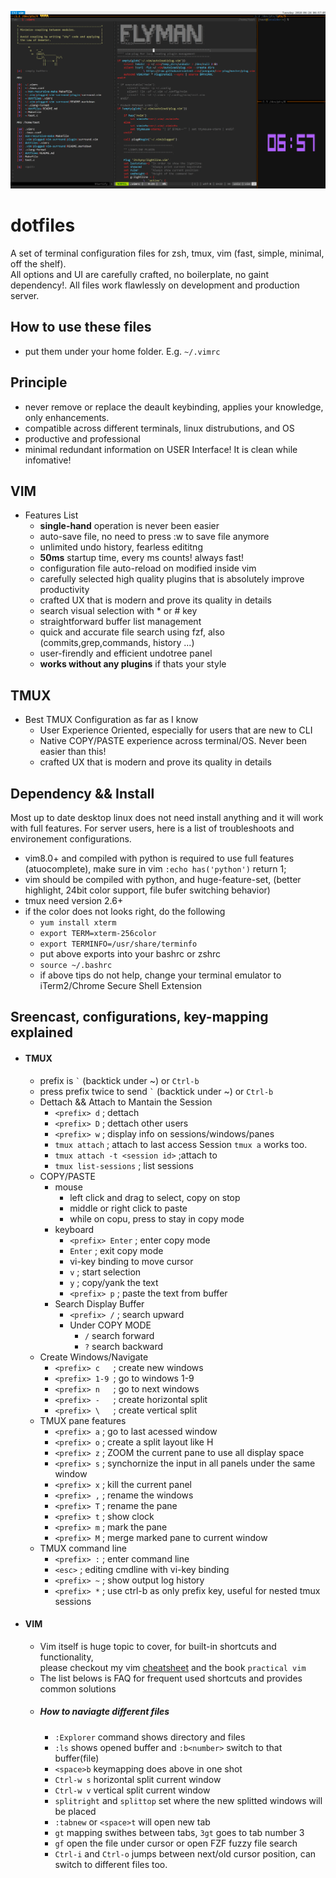 ![show](screencast.png)
# dotfiles
A set of terminal configuration files for zsh, tmux, vim (fast, simple, minimal, off the shelf).  
All options and UI are carefully crafted, no boilerplate, no gaint dependency!.
All files work flawlessly on development and production server.

## How to use these files
- put them under your home folder. E.g. `~/.vimrc`

## Principle
- never remove or replace the deault keybinding, applies your knowledge, only enhancements.
- compatible across different terminals, linux distrubutions, and OS
- productive and professional 
- minimal redundant information on USER Interface! It is clean while infomative!

## VIM
- Features List
  - **single-hand** operation is never been easier
  - auto-save file, no need to press :w to save file anymore
  - unlimited undo history, fearless edititng
  - **50ms** startup time, every ms counts! always fast!
  - configuration file auto-reload on modified inside vim
  - carefully selected high quality plugins that is absolutely improve productivity
  - crafted UX that is modern and prove its quality in details
  - search visual selection with * or # key
  - straightforward buffer list management
  - quick and accurate file search using fzf, also (commits,grep,commands, history ...)
  - user-firendly and efficient undotree panel
  - **works without any plugins** if thats your style

## TMUX
- Best TMUX Configuration as far as I know 
  - User Experience Oriented, especially for users that are new to CLI
  - Native COPY/PASTE experience across terminal/OS. Never been easier than this!
  - crafted UX that is modern and prove its quality in details

## Dependency && Install
Most up to date desktop linux does not need install anything and it will work with full features.
For server users, here is a list of troubleshoots and environement configurations.
- vim8.0+ and compiled with python is required to use full features (atuocomplete), make sure in vim `:echo has('python')` return 1;
- vim should be compiled with python, and huge-feature-set, (better highlight, 24bit color support, file bufer switching behavior)
- tmux need version 2.6+
- if the color does not looks right, do the following 
    - `yum install xterm`
    - `export TERM=xterm-256color`
    - `export TERMINFO=/usr/share/terminfo`
    - put above exports into your bashrc or zshrc
    - `source ~/.bashrc`
    - if above tips do not help, change your terminal emulator to iTerm2/Chrome Secure Shell Extension

## Sreencast, configurations, key-mapping explained
- #### TMUX
  - prefix is `` ` `` (backtick under ~) or `Ctrl-b`
  - press prefix twice to send `` ` `` (backtick under ~) or `Ctrl-b`
  - Dettach && Attach to Mantain the Session
    - `<prefix> d`   ; dettach
    - `<prefix> D`   ; dettach other users 
    - `<prefix> w`   ; display info on sessions/windows/panes
    - `tmux attach`  ; attach to last access Session `tmux a` works too.
    - `tmux attach -t <session id>` ;attach to <session>
    - `tmux list-sessions` ; list sessions
  - COPY/PASTE
    - mouse
      - left click and drag to select, copy on stop
      - middle or right click to paste
      - while on copu, press <prefix> to stay in copy mode
    - keyboard
      - `<prefix> Enter` ; enter copy mode
      - `Enter` ; exit copy mode
      - vi-key binding to move cursor 
      - `v` ; start selection
      - `y` ; copy/yank the text
      - `<prefix> p` ; paste the text from buffer
    - Search Display Buffer
      - `<prefix> /` ; search upward
      - Under COPY MODE
        - `/` search forward
        - `?` search backward
  - Create Windows/Navigate
    - `<prefix> c   `; create new windows
    - `<prefix> 1-9 `; go to windows 1-9
    - `<prefix> n   `; go to next windows
    - `<prefix> -   `; create horizontal split
    - `<prefix> \   `; create vertical split
  - TMUX pane features
    - `<prefix> a`   ; go to last acessed window
    - `<prefix> o`   ; create a split layout like H
    - `<prefix> z`   ; ZOOM the current pane to use all display space
    - `<prefix> s`   ; synchornize the input in all panels under the same window
    - `<prefix> x`   ; kill the current panel
    - `<prefix> ,`   ; rename the windows
    - `<prefix> T`   ; rename the pane
    - `<prefix> t`   ; show clock
    - `<prefix> m`   ; mark the pane
    - `<prefix> M`   ; merge marked pane to current window
  - TMUX command line
    - `<prefix> :`   ; enter command line
    - `<esc>`        ; editing cmdline with vi-key binding
    - `<prefix> ~`   ; show output log history
    - `<prefix> *`   ; use ctrl-b as only prefix key, useful for nested tmux sessions
- #### VIM
  - Vim itself is huge topic to cover, for built-in shortcuts and functionality,   
  please checkout my vim [cheatsheet](https://www.cheatography.com/piping/cheat-sheets/vim-ide/) and the book `practical vim`
  - The list belows is FAQ for frequent used shortcuts and provides common solutions
  - ##### How to naviagte different files
    - `:Explorer` command shows directory and files
    - `:ls` shows opened buffer and `:b<number>` switch to that buffer(file)
    - `<space>b` keymapping does above in one shot
    - `Ctrl-w s` horizontal split current window
    - `Ctrl-w v` vertical split current window
    - `splitright` and `splittop` set where the new splitted windows will be placed
    - `:tabnew` or `<space>t` will open new tab 
    - `gt` mapping swithes between tabs, `3gt` goes to tab number 3
    - `gf` open the file under cursor or open FZF fuzzy file search
    - `Ctrl-i` and `Ctrl-o` jumps between next/old cursor position, can switch to different files too. 
